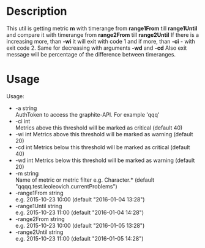# Description

This util is getting metric **m** with timerange from **range1From** till **range1Until** and compare it with timerange from **range2From** till **range2Until**
If there is a increasing more, than **-wi** it will exit with code 1 and if more, than **-ci** - with exit code 2.
Same for decreasing with arguments **-wd** and **-cd**
Also exit message will be percentage of the difference between timeranges.
# Usage
Usage:
- -a string  
        AuthToken to access the graphite-API. For example 'qqq'  
- -ci int  
        Metrics above this threshold will be marked as critical (default 40)
- -wi int
        Metrics above this threshold will be marked as warning (default 20)
- -cd int
        Metrics below this threshold will be marked as critical (default 40)
- -wd int
        Metrics below this threshold will be marked as warning (default 20)
- -m string  
        Name of metric or metric filter e.g. Character.* (default "qqqq.test.leoleovich.currentProblems")  
- -range1From string  
        e.g. 2015-10-23 10:00 (default "2016-01-04 13:28")  
- -range1Until string  
        e.g. 2015-10-23 11:00 (default "2016-01-04 14:28")  
- -range2From string  
        e.g. 2015-10-23 10:00 (default "2016-01-05 13:28")  
- -range2Until string  
        e.g. 2015-10-23 11:00 (default "2016-01-05 14:28")  
